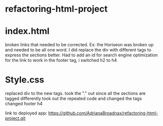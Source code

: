 # refactoring-html-project

 # index.html 
broken links that needed to be corrected. 
    Ex: the Horiseon was broken up and needed to be all one word.
I did replace the div with different tags to express the sections better. 
Had to add an id for search engine optimization for the link to work
in the footer tag, i switched h2 to h4

# Style.css
replaced div to the new tags. 
took the "." out since all the sections are tagged differently
took out the repeated code and changed the tags
changed footer h4

link to deployed app:
https://github.com/AdrianaBroadnax/refactoring-html-project.git